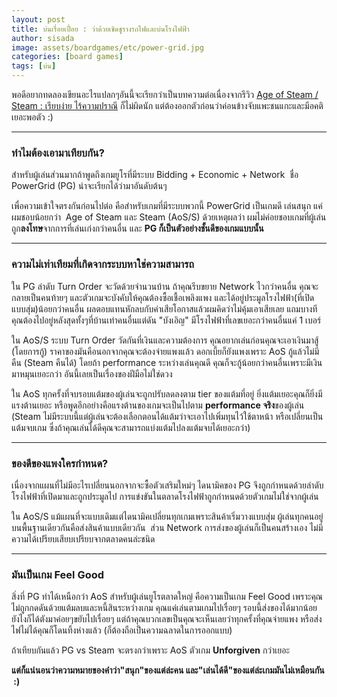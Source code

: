 ```yaml
---
layout: post
title: บ่นเรื่อยเปื่อย : ว่าด้วยเชิดชูรางรถไฟและบ่นโรงไฟฟ้า
author: sisada
image: assets/boardgames/etc/power-grid.jpg
categories: [board games]
tags: [บ่น]
---
```

พอดีอยากทดลองเขียนอะไรแปลกๆอันนี้จะเรียกว่าเป็นบทความต่อเนื่องจากรีวิว [Age of Steam / Steam : เรียบง่าย ไร้ความปราณี](https://sisadar.github.io/age-of-stream-stream/) ก็ไม่ผิดนัก แต่ต้องออกตัวก่อนว่าค่อนข้างจับแพะชนแกะและมีอคติเยอะพอตัว :)


---


### ทำไมต้องเอามาเทียบกัน?


สำหรับผู้เล่นส่วนมากถ้าพูดถึงเกมยูโรที่มีระบบ Bidding + Economic + Network  ชื่อ PowerGrid (PG) น่าจะเรียกได้ว่ามาอันดับต้นๆ

เพื่อความเข้าใจตรงกันก่อนไปต่อ คือสำหรับเกมที่มีระบบพวกนี้ PowerGrid เป็นเกมดี เล่นสนุก แค่ผมชอบน้อยกว่า  Age of Steam และ Steam (AoS/S) ด้วยเหตุผลว่า ผมไม่ค่อยชอบเกมที่ผู้เล่นถูก**ลงโทษ**จากการที่เล่นเก่งกว่าคนอื่น และ **PG ก็เป็นตัวอย่างชั้นดีของเกมแบบนั้น**


---


### **ความไม่เท่าเทียมที่เกิดจากระบบหาใช่ความสามารถ**


ใน PG ลำดับ Turn Order จะวัดด้วยจำนวนบ้าน ถ้าคุณรีบขยาย Network ไวกว่าคนอื่น คุณจะกลายเป็นคนท้ายๆ และตัวเกมจะบังคับให้คุณต้องซื้อเชื้อเพลิงแพง และได้อยู่ประมูลโรงไฟฟ้า(ที่เปิดแบบสุ่ม)น้อยกว่าคนอื่น ผลตอบแทนหักลบกับค่าเสียโอกาสแล้วผมคิดว่าไม่คุ้มเอาเสียเลย แถมบางทีคุณต้องไปอยู่หลังสุดทั้งๆที่บ้านเท่าคนอื่นแต่ดัน "บังเอิญ" มีโรงไฟฟ้าที่เลขเยอะกว่าคนอื่นแค่ 1 เบอร์

ใน AoS/S ระบบ Turn Order วัดกันที่เงินและความต้องการ คุณอยากเล่นก่อนคุณจะเอาเงินมาสู้ (โดยการกู้) ราคาของมันคือนอกจากคุณจะต้องจ่ายแพงแล้ว ดอกเบี้ยก็ยังแพงเพราะ AoS กู้แล้วไม่มีคืน (Steam คืนได้) โดยถ้า performance ระหว่างเล่นคุณดี คุณก็จะกู้น้อยกว่าคนอื่นเพราะมีเงินมาหมุนเยอะกว่า อันนี้เลยเป็นเรื่องของฝีมือไม่ใช่ดวง

ใน AoS ทุกครั้งที่จบรอบแต้มของผู้เล่นจะถูกปรับลดลงตาม tier ของแต้มที่อยู่ ยิ่งแต้มเยอะคุณก็ยิ่งมีแรงต้านเยอะ หรือพูดอีกอย่างคือแรงต้านของเกมจะเป็นไปตาม **performance จริง**ของผู้เล่น (Steam ไม่มีระบบนี้แต่ผู้เล่นจะต้องเลือกตอนได้แต้มว่าจะเอาไปเพิ่มทุนไว้ใช้ตาหน้า หรือเปลี่ยนเป็นแต้มจบเกม ซึ่งถ้าคุณเล่นได้ดีคุณจะสามารถแบ่งแต้มไปลงแต้มจบได้เยอะกว่า)



---


### ของดีของแพงใครกำหนด?


เนื่องจากแผนที่ไม่มีอะไรเปลี่ยนนอกจากจะซื้อตัวเสริมใหม่ๆ ไดนามิคของ PG จึงถูกกำหนดด้วยลำดับโรงไฟฟ้าที่เปิดมาและถูกประมูลไป การแข่งขันในตลาดโรงไฟฟ้าถูกกำหนดด้วยตัวเกมไม่ใช่จากผู้เล่น

ใน AoS/S แม้แผนที่จะแบบเดิมแต่ไดนามิคเปลี่ยนทุกเกมเพราะสินค้าเริ่มวางแบบสุ่ม ผู้เล่นทุกคนอยู่บนพื้นฐานเดียวกันคือส่งสินค้าแบบเดียวกัน  ส่วน Network การส่งของผู้เล่นก็เป็นคนสร้างเอง ไม่มีความได้เปรียบเสียบเปรียบจากตลาดคนล่ะชนิด



---


### มันเป็นเกม Feel Good


สิ่งที่ PG ทำได้เหนือกว่า AoS สำหรับผู้เล่นยูโรตลาดใหญ่ คือความเป็นเกม Feel Good เพราะคุณไม่ถูกกดดันด้วยแต้มลบและหนี้สินระหว่างเกม คุณแค่เล่นตามเกมไปเรื่อยๆ รอบนี้ส่งของได้มากน้อย ยังไงก็ได้ตังมาค่อยๆขยับไปเรื่อยๆ แต่ถ้าคุณบวกเลขเป็นคุณจะเห็นเลยว่าทุกครั้งที่คุณจ่ายแพง หรือส่งไฟไม่ได้คุณก็โดนทิ้งห่างแล้ว (ก็ต้องถือเป็นความฉลาดในการออกแบบ)

ถ้าเทียบกันแล้ว PG vs Steam จะตรงกว่าเพราะ AoS ตัวเกม **Unforgiven** กว่าเยอะ

**แต่ก็แน่นอนว่าความหมายของคำว่า"สนุก"ของแต่ล่ะคน และ"เล่นได้ดี"ของแต่ล่ะเกมมันไม่เหมือนกัน  :)**